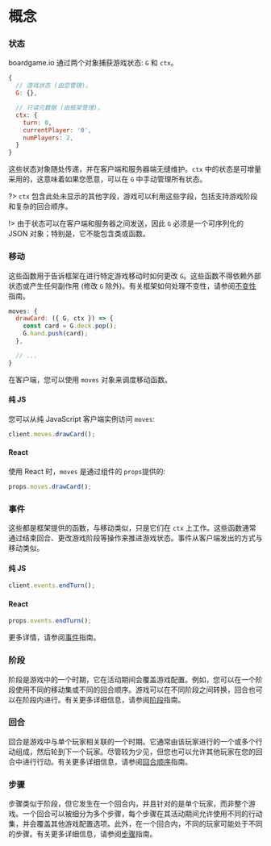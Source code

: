 # 概念

### 状态

boardgame.io 通过两个对象捕获游戏状态: `G` 和 `ctx`。

```js
{
  // 游戏状态 (由您管理)。
  G: {},

  // 只读元数据 (由框架管理)。
  ctx: {
    turn: 0,
    currentPlayer: '0',
    numPlayers: 2,
  }
}
```

这些状态对象随处传递，并在客户端和服务器端无缝维护。`ctx` 中的状态是可增量采用的，这意味着如果您愿意，可以在 `G` 中手动管理所有状态。

?> `ctx` 包含此处未显示的其他字段，游戏可以利用这些字段，包括支持游戏阶段和复杂的回合顺序。

!> 由于状态可以在客户端和服务器之间发送，因此 `G` 必须是一个可序列化的 JSON 对象；特别是，它不能包含类或函数。

### 移动

这些函数用于告诉框架在进行特定游戏移动时如何更改 `G`。这些函数不得依赖外部状态或产生任何副作用 (修改 `G` 除外)。有关框架如何处理不变性，请参阅[不变性](immutability.md)指南。

```js
moves: {
  drawCard: ({ G, ctx }) => {
    const card = G.deck.pop();
    G.hand.push(card);
  },

  // ...
}
```

在客户端，您可以使用 `moves` 对象来调度移动函数。

<!-- tabs:start -->
#### **纯 JS**

您可以从纯 JavaScript 客户端实例访问 `moves`:

```js
client.moves.drawCard();
```

#### **React**

使用 React 时，`moves` 是通过组件的 `props`提供的:

```js
props.moves.drawCard();
```

<!-- tabs:end -->

### 事件

这些都是框架提供的函数，与移动类似，只是它们在 `ctx` 上工作。这些函数通常通过结束回合、更改游戏阶段等操作来推进游戏状态。事件从客户端发出的方式与移动类似。

<!-- tabs:start -->
#### **纯 JS**
```js
client.events.endTurn();
```

#### **React**
```js
props.events.endTurn();
```
<!-- tabs:end -->

更多详情，请参阅[事件](events.md)指南。

### 阶段

阶段是游戏中的一个时期，它在活动期间会覆盖游戏配置。例如，您可以在一个阶段使用不同的移动集或不同的回合顺序。游戏可以在不同阶段之间转换，回合也可以在阶段内进行。有关更多详细信息，请参阅[阶段](phases.md)指南。

### 回合

回合是游戏中与单个玩家相关联的一个时期。它通常由该玩家进行的一个或多个行动组成，然后轮到下一个玩家。尽管较为少见，但您也可以允许其他玩家在您的回合中进行行动。有关更多详细信息，请参阅[回合顺序](turn-order.md)指南。

### 步骤

步骤类似于阶段，但它发生在一个回合内，并且针对的是单个玩家，而非整个游戏。一个回合可以被细分为多个步骤，每个步骤在其活动期间允许使用不同的行动集，并会覆盖其他游戏配置选项。此外，在一个回合内，不同的玩家可能处于不同的步骤。有关更多详细信息，请参阅[步骤](stages.md)指南。
